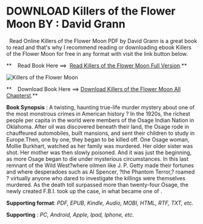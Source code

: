  **DOWNLOAD Killers of the Flower Moon BY : David Grann**
========================================================

  Read Online Killers of the Flower Moon PDF by David Grann is a great book to read and that's why I recommend reading or downloading ebook Killers of the Flower Moon for free in any format with visit the link button below.

**    Read Book Here ==>  [Read Killers of the Flower Moon Full Version](https://goodreadbook.site/?book=B01MTW5T1F).**

![Killers of the Flower Moon](https://i.gr-assets.com/images/S/compressed.photo.goodreads.com/books/1492090910l/34851050.jpg)

**    Download Book Here ==> [Download Killers of the Flower Moon All Chapterst](https://goodreadbook.site/?book=B01MTW5T1F).**

**Book Synopsis** : A twisting, haunting true-life murder mystery about one of the most monstrous crimes in American history ? In the 1920s, the richest people per capita in the world were members of the Osage Indian Nation in Oklahoma. After oil was discovered beneath their land, the Osage rode in chauffeured automobiles, built mansions, and sent their children to study in Europe.Then, one by one, they began to be killed off. One Osage woman, Mollie Burkhart, watched as her family was murdered. Her older sister was shot. Her mother was then slowly poisoned. And it was just the beginning, as more Osage began to die under mysterious circumstances. In this last remnant of the Wild West?where oilmen like J. P. Getty made their fortunes and where desperadoes such as Al Spencer, ?the Phantom Terror,? roamed ? virtually anyone who dared to investigate the killings were themselves murdered. As the death toll surpassed more than twenty-four Osage, the newly created F.B.I. took up the case, in what became one of .

**Supporting format**: _PDF, EPUB, Kindle, Audio, MOBI, HTML, RTF, TXT, etc._

**Supporting** : _PC, Android, Apple, Ipad, Iphone, etc._
